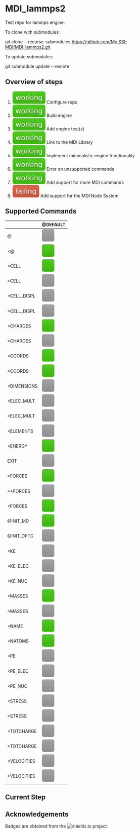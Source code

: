 # MDI_lammps2

Test repo for lammps engine.

To clone with submodules:

git clone --recurse-submodules https://github.com/MolSSI-MDI/MDI_lammps2.git

To update submodules:

git submodule update --remote

## Overview of steps

[comment]: <> (Badges are downloaded from shields.io, i.e.:)
[comment]: <> (curl https://img.shields.io/badge/-working-success --output .travis/badges/-working-success.svg)

1. ![step1](.travis/dynamic_badges/step_config.svg) Configure repo
2. ![step2](.travis/dynamic_badges/step_engine_build.svg) Build engine
3. ![step3](.travis/dynamic_badges/step_engine_test.svg) Add engine test(s)
4. ![step4](.travis/dynamic_badges/step_mdi_link.svg) Link to the MDI Library
5. ![step5](.travis/dynamic_badges/step_min_engine.svg) Implement minimalistic engine functionality
6. ![step6](.travis/dynamic_badges/step_unsupported.svg) Error on unsupported commands
7. ![step7](.travis/dynamic_badges/step_mdi_commands.svg) Add support for more MDI commands
8. ![step8](.travis/dynamic_badges/step_mdi_nodes.svg) Add support for the MDI Node System

[travis]: <> ( supported_commands )
## Supported Commands

| | @DEFAULT |
| ------------- | ------------- |
| @ | ![command](.travis/badges/box-lightgray.svg)  |
| &lt;@ | ![command](.travis/badges/box-brightgreen.svg)  |
| &lt;CELL | ![command](.travis/badges/box-brightgreen.svg)  |
| &gt;CELL | ![command](.travis/badges/box-lightgray.svg)  |
| &lt;CELL_DISPL | ![command](.travis/badges/box-lightgray.svg)  |
| &gt;CELL_DISPL | ![command](.travis/badges/box-lightgray.svg)  |
| &lt;CHARGES | ![command](.travis/badges/box-brightgreen.svg)  |
| &gt;CHARGES | ![command](.travis/badges/box-lightgray.svg)  |
| &lt;COORDS | ![command](.travis/badges/box-brightgreen.svg)  |
| &gt;COORDS | ![command](.travis/badges/box-brightgreen.svg)  |
| &lt;DIMENSIONS | ![command](.travis/badges/box-lightgray.svg)  |
| &lt;ELEC_MULT | ![command](.travis/badges/box-lightgray.svg)  |
| &gt;ELEC_MULT | ![command](.travis/badges/box-lightgray.svg)  |
| &lt;ELEMENTS | ![command](.travis/badges/box-lightgray.svg)  |
| &lt;ENERGY | ![command](.travis/badges/box-brightgreen.svg)  |
| EXIT | ![command](.travis/badges/box-lightgray.svg)  |
| &gt;FORCES | ![command](.travis/badges/box-brightgreen.svg)  |
| &gt;+FORCES | ![command](.travis/badges/box-lightgray.svg)  |
| &lt;FORCES | ![command](.travis/badges/box-brightgreen.svg)  |
| @INIT_MD | ![command](.travis/badges/box-brightgreen.svg)  |
| @INIT_OPTG | ![command](.travis/badges/box-lightgray.svg)  |
| &lt;KE | ![command](.travis/badges/box-lightgray.svg)  |
| &lt;KE_ELEC | ![command](.travis/badges/box-lightgray.svg)  |
| &lt;KE_NUC | ![command](.travis/badges/box-lightgray.svg)  |
| &lt;MASSES | ![command](.travis/badges/box-brightgreen.svg)  |
| &gt;MASSES | ![command](.travis/badges/box-lightgray.svg)  |
| &lt;NAME | ![command](.travis/badges/box-brightgreen.svg)  |
| &lt;NATOMS | ![command](.travis/badges/box-brightgreen.svg)  |
| &lt;PE | ![command](.travis/badges/box-lightgray.svg)  |
| &lt;PE_ELEC | ![command](.travis/badges/box-lightgray.svg)  |
| &lt;PE_NUC | ![command](.travis/badges/box-lightgray.svg)  |
| &lt;STRESS | ![command](.travis/badges/box-lightgray.svg)  |
| &gt;STRESS | ![command](.travis/badges/box-lightgray.svg)  |
| &lt;TOTCHARGE | ![command](.travis/badges/box-lightgray.svg)  |
| &gt;TOTCHARGE | ![command](.travis/badges/box-lightgray.svg)  |
| &lt;VELOCITIES | ![command](.travis/badges/box-lightgray.svg)  |
| &gt;VELOCITIES | ![command](.travis/badges/box-lightgray.svg)  |

## Current Step

## Acknowledgements

Badges are obtained from the ![shields.io](https://shields.io/) project.
